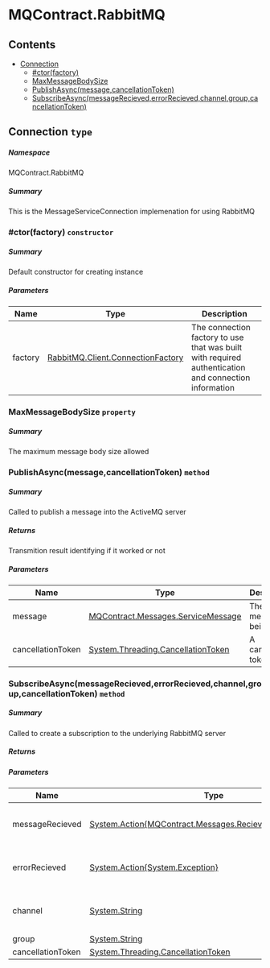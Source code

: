 <a name='assembly'></a>
# MQContract.RabbitMQ

## Contents

- [Connection](#T-MQContract-RabbitMQ-Connection 'MQContract.RabbitMQ.Connection')
  - [#ctor(factory)](#M-MQContract-RabbitMQ-Connection-#ctor-RabbitMQ-Client-ConnectionFactory- 'MQContract.RabbitMQ.Connection.#ctor(RabbitMQ.Client.ConnectionFactory)')
  - [MaxMessageBodySize](#P-MQContract-RabbitMQ-Connection-MaxMessageBodySize 'MQContract.RabbitMQ.Connection.MaxMessageBodySize')
  - [PublishAsync(message,cancellationToken)](#M-MQContract-RabbitMQ-Connection-PublishAsync-MQContract-Messages-ServiceMessage,System-Threading-CancellationToken- 'MQContract.RabbitMQ.Connection.PublishAsync(MQContract.Messages.ServiceMessage,System.Threading.CancellationToken)')
  - [SubscribeAsync(messageRecieved,errorRecieved,channel,group,cancellationToken)](#M-MQContract-RabbitMQ-Connection-SubscribeAsync-System-Action{MQContract-Messages-RecievedServiceMessage},System-Action{System-Exception},System-String,System-String,System-Threading-CancellationToken- 'MQContract.RabbitMQ.Connection.SubscribeAsync(System.Action{MQContract.Messages.RecievedServiceMessage},System.Action{System.Exception},System.String,System.String,System.Threading.CancellationToken)')

<a name='T-MQContract-RabbitMQ-Connection'></a>
## Connection `type`

##### Namespace

MQContract.RabbitMQ

##### Summary

This is the MessageServiceConnection implemenation for using RabbitMQ

<a name='M-MQContract-RabbitMQ-Connection-#ctor-RabbitMQ-Client-ConnectionFactory-'></a>
### #ctor(factory) `constructor`

##### Summary

Default constructor for creating instance

##### Parameters

| Name | Type | Description |
| ---- | ---- | ----------- |
| factory | [RabbitMQ.Client.ConnectionFactory](#T-RabbitMQ-Client-ConnectionFactory 'RabbitMQ.Client.ConnectionFactory') | The connection factory to use that was built with required authentication and connection information |

<a name='P-MQContract-RabbitMQ-Connection-MaxMessageBodySize'></a>
### MaxMessageBodySize `property`

##### Summary

The maximum message body size allowed

<a name='M-MQContract-RabbitMQ-Connection-PublishAsync-MQContract-Messages-ServiceMessage,System-Threading-CancellationToken-'></a>
### PublishAsync(message,cancellationToken) `method`

##### Summary

Called to publish a message into the ActiveMQ server

##### Returns

Transmition result identifying if it worked or not

##### Parameters

| Name | Type | Description |
| ---- | ---- | ----------- |
| message | [MQContract.Messages.ServiceMessage](#T-MQContract-Messages-ServiceMessage 'MQContract.Messages.ServiceMessage') | The service message being sent |
| cancellationToken | [System.Threading.CancellationToken](http://msdn.microsoft.com/query/dev14.query?appId=Dev14IDEF1&l=EN-US&k=k:System.Threading.CancellationToken 'System.Threading.CancellationToken') | A cancellation token |

<a name='M-MQContract-RabbitMQ-Connection-SubscribeAsync-System-Action{MQContract-Messages-RecievedServiceMessage},System-Action{System-Exception},System-String,System-String,System-Threading-CancellationToken-'></a>
### SubscribeAsync(messageRecieved,errorRecieved,channel,group,cancellationToken) `method`

##### Summary

Called to create a subscription to the underlying RabbitMQ server

##### Returns



##### Parameters

| Name | Type | Description |
| ---- | ---- | ----------- |
| messageRecieved | [System.Action{MQContract.Messages.RecievedServiceMessage}](http://msdn.microsoft.com/query/dev14.query?appId=Dev14IDEF1&l=EN-US&k=k:System.Action 'System.Action{MQContract.Messages.RecievedServiceMessage}') | Callback for when a message is recieved |
| errorRecieved | [System.Action{System.Exception}](http://msdn.microsoft.com/query/dev14.query?appId=Dev14IDEF1&l=EN-US&k=k:System.Action 'System.Action{System.Exception}') | Callback for when an error occurs |
| channel | [System.String](http://msdn.microsoft.com/query/dev14.query?appId=Dev14IDEF1&l=EN-US&k=k:System.String 'System.String') | The name of the channel to bind to |
| group | [System.String](http://msdn.microsoft.com/query/dev14.query?appId=Dev14IDEF1&l=EN-US&k=k:System.String 'System.String') |  |
| cancellationToken | [System.Threading.CancellationToken](http://msdn.microsoft.com/query/dev14.query?appId=Dev14IDEF1&l=EN-US&k=k:System.Threading.CancellationToken 'System.Threading.CancellationToken') |  |
